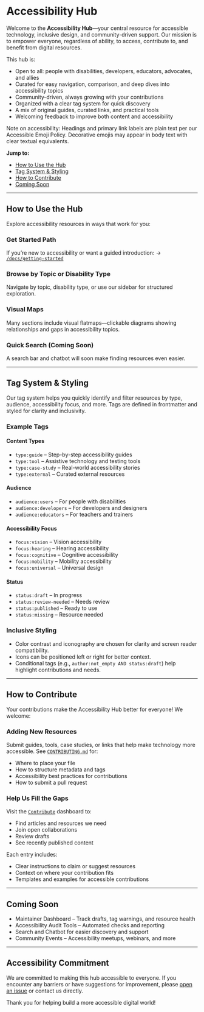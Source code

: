 # Accessibility Hub

Welcome to the **Accessibility Hub**—your central resource for accessible technology, inclusive design, and community-driven support. Our mission is to empower everyone, regardless of ability, to access, contribute to, and benefit from digital resources.

This hub is:

- Open to all: people with disabilities, developers, educators, advocates, and allies
- Curated for easy navigation, comparison, and deep dives into accessibility topics
- Community-driven, always growing with your contributions
- Organized with a clear tag system for quick discovery
- A mix of original guides, curated links, and practical tools
- Welcoming feedback to improve both content and accessibility

Note on accessibility: Headings and primary link labels are plain text per our Accessible Emoji Policy. Decorative emojis may appear in body text with clear textual equivalents.

**Jump to:**
- [How to Use the Hub](#how-to-use-the-hub)
- [Tag System & Styling](#tag-system--styling)
- [How to Contribute](#how-to-contribute)
- [Coming Soon](#coming-soon)

---

## How to Use the Hub

Explore accessibility resources in ways that work for you:

### Get Started Path
If you’re new to accessibility or want a guided introduction:
→ [`/docs/getting-started`](./accessibility-hub/docs/60-community-contributions/getting-started.md)

### Browse by Topic or Disability Type
Navigate by topic, disability type, or use our sidebar for structured exploration.

### Visual Maps
Many sections include visual flatmaps—clickable diagrams showing relationships and gaps in accessibility topics.

### Quick Search (Coming Soon)
A search bar and chatbot will soon make finding resources even easier.

---

## Tag System & Styling

Our tag system helps you quickly identify and filter resources by type, audience, accessibility focus, and more. Tags are defined in frontmatter and styled for clarity and inclusivity.

### Example Tags

#### Content Types
- `type:guide` – Step-by-step accessibility guides
- `type:tool` – Assistive technology and testing tools
- `type:case-study` – Real-world accessibility stories
- `type:external` – Curated external resources

#### Audience
- `audience:users` – For people with disabilities
- `audience:developers` – For developers and designers
- `audience:educators` – For teachers and trainers

#### Accessibility Focus
- `focus:vision` – Vision accessibility
- `focus:hearing` – Hearing accessibility
- `focus:cognitive` – Cognitive accessibility
- `focus:mobility` – Mobility accessibility
- `focus:universal` – Universal design

#### Status
- `status:draft` – In progress
- `status:review-needed` – Needs review
- `status:published` – Ready to use
- `status:missing` – Resource needed

### Inclusive Styling
- Color contrast and iconography are chosen for clarity and screen reader compatibility.
- Icons can be positioned left or right for better context.
- Conditional tags (e.g., `author:not_empty AND status:draft`) help highlight contributions and needs.

---

## How to Contribute

Your contributions make the Accessibility Hub better for everyone! We welcome:

### Adding New Resources
Submit guides, tools, case studies, or links that help make technology more accessible. See [`CONTRIBUTING.md`](CONTRIBUTING.md) for:
- Where to place your file
- How to structure metadata and tags
- Accessibility best practices for contributions
- How to submit a pull request

### Help Us Fill the Gaps
Visit the [`Contribute`](./accessibility-hub/flatmap-tools/contribute-dashboard-template.md) dashboard to:
- Find articles and resources we need
- Join open collaborations
- Review drafts
- See recently published content

Each entry includes:
- Clear instructions to claim or suggest resources
- Context on where your contribution fits
- Templates and examples for accessible contributions

---

## Coming Soon

- Maintainer Dashboard – Track drafts, tag warnings, and resource health
- Accessibility Audit Tools – Automated checks and reporting
- Search and Chatbot for easier discovery and support
- Community Events – Accessibility meetups, webinars, and more

---

## Accessibility Commitment

We are committed to making this hub accessible to everyone. If you encounter any barriers or have suggestions for improvement, please [open an issue](https://github.com/your-repo/issues) or contact us directly.

Thank you for helping build a more accessible digital world!

